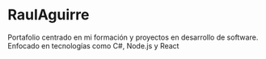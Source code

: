 # RaulAguirre
Portafolio centrado en mi formación y proyectos en desarrollo de software. Enfocado en tecnologías como C#, Node.js y React 
